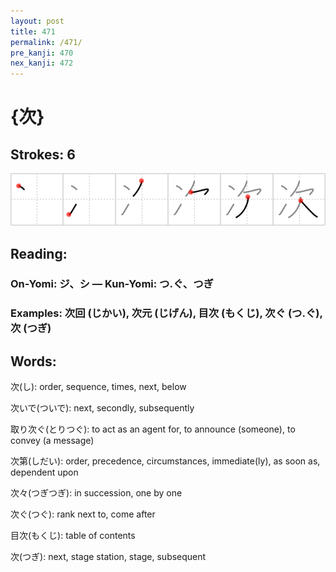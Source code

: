 ```yaml
---
layout: post
title: 471
permalink: /471/
pre_kanji: 470
nex_kanji: 472
---
```


# {次}

## Strokes: 6

<div class="stroke"><img src="../images/E6ACA1.png" /></div>

## Reading:

### On-Yomi: ジ、シ &mdash; Kun-Yomi: つ.ぐ、つぎ

### Examples: 次回 (じかい), 次元 (じげん), 目次 (もくじ), 次ぐ (つ.ぐ), 次 (つぎ)

## Words:

次(し): order, sequence, times, next, below

次いで(ついで): next, secondly, subsequently

取り次ぐ(とりつぐ): to act as an agent for, to announce (someone), to convey (a message)

次第(しだい): order, precedence, circumstances, immediate(ly), as soon as, dependent upon

次々(つぎつぎ): in succession, one by one

次ぐ(つぐ): rank next to, come after

目次(もくじ): table of contents

次(つぎ): next, stage station, stage, subsequent
